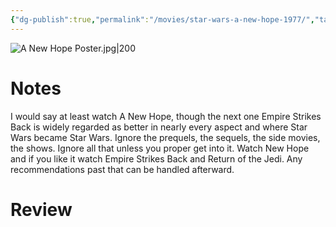 ```yaml
---
{"dg-publish":true,"permalink":"/movies/star-wars-a-new-hope-1977/","tags":["movies"],"created":"2025-01-14","updated":"2025-04-08"}
---
```



![A New Hope Poster.jpg|200](/img/user/_sys/Attachments/A%20New%20Hope%20Poster.jpg)

# Notes

I would say at least watch A New Hope, though the next one Empire Strikes Back is widely regarded as better in nearly every aspect and where Star Wars became Star Wars. Ignore the prequels, the sequels, the side movies, the shows. Ignore all that unless you proper get into it. Watch New Hope and if you like it watch Empire Strikes Back and Return of the Jedi. Any recommendations past that can be handled afterward.

# Review
